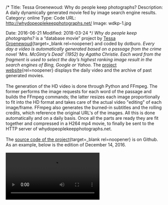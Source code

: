 /*
Title: Tessa Groenewoud: Why do people keep photographs?
Description: A daily dynamically generated movie fed by image search engine results.
Category: online
Type: Code
URL: http://whydopeoplekeepphotographs.net/
Image: wdkp-1.jpg

Date: 2016-06-21
Modified: 2018-03-24
*/
*Why do people keep photographs?* is a “database movie” project by [Tessa Groenewoud](http://www.tessagroenewoud.nl/){target=_blank rel=noopener} 
and coded by dotburo. *Every day a video is automatically generated based on a passage from the crime novel ‘Mrs. McGinty’s Dead’ (1952) by Agatha Christie.
Each word from the fragment is used to select the day’s highest ranking image result in the search engines of Bing, Google or Yahoo.* 
The [project website](http://whydopeoplekeepphotographs.net/){rel=noopener} displays the daily video and the archive of past generated movies.  
<br>
The generation of the HD video is done through Python and FFmpeg. The former performs 
the image requests for each word of the passage and builds the FFmpeg commands; 
the latter resizes each image proportionally to fit into the HD format and takes care of the actual video "editing" of each image/frame.
 FFmpeg also generates the burned-in subtitles and the rolling credits, which reference the original URL's
of the images. All this is done automatically and on a daily basis. Once all the parts are ready they are fit together and compressed
in a H264 mp4 movie, to finally be sent to the HTTP server of whydopeoplekeepphotographs.net.  
<br>
The [source code of the project](https://github.com/pecuchet/wdpkp-4){target=_blank rel=noopener} is on Github. As an example, below is the edition of December 14, 2016.  
<br>
<video controls preload="auto">
    <source src="http://whydopeoplekeepphotographs.net/videos/wdpkp-2016-12-14.mp4" type="video/mp4">
</video>

<br>
